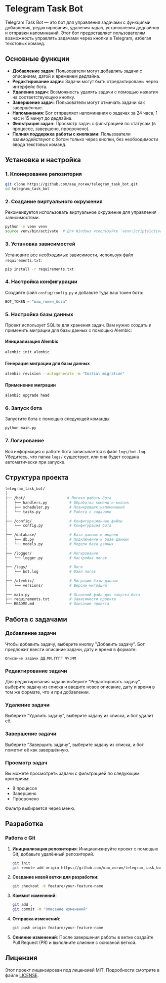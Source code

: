 
# Telegram Task Bot

Telegram Task Bot — это бот для управления задачами с функциями добавления, редактирования, удаления задач, установления дедлайнов и отправки напоминаний. Этот бот предоставляет пользователям возможность управлять задачами через кнопки в Telegram, избегая текстовых команд.

## Основные функции

- **Добавление задач**: Пользователи могут добавлять задачи с описанием, датой и временем дедлайна.
- **Редактирование задач**: Задачи могут быть отредактированы через интерфейс бота.
- **Удаление задач**: Возможность удалять задачи с помощью нажатия на соответствующую кнопку.
- **Завершение задач**: Пользователи могут отмечать задачи как завершённые.
- **Напоминания**: Бот отправляет напоминания о задачах за 24 часа, 1 час и 15 минут до дедлайна.
- **Фильтрация задач**: Просмотр задач с фильтрацией по статусам (в процессе, завершено, просрочено).
- **Полная поддержка работы с кнопками**: Пользователи взаимодействуют с ботом только через кнопки, без необходимости ввода текстовых команд.

## Установка и настройка

### 1. Клонирование репозитория

```bash
git clone https://github.com/ваш_логин/telegram_task_bot.git
cd telegram_task_bot
```

### 2. Создание виртуального окружения

Рекомендуется использовать виртуальное окружение для управления зависимостями.

```bash
python -m venv venv
source venv/bin/activate  # Для Windows используйте `venv\Scriptsctivate`
```

### 3. Установка зависимостей

Установите все необходимые зависимости, используя файл `requirements.txt`:

```bash
pip install -r requirements.txt
```

### 4. Настройка конфигурации

Создайте файл `config/config.py` и добавьте туда ваш токен бота:

```python
BOT_TOKEN = "ваш_токен_бота"
```

### 5. Настройка базы данных

Проект использует SQLite для хранения задач. Вам нужно создать и применить миграции для базы данных с помощью Alembic:

#### Инициализация Alembic

```bash
alembic init alembic
```

#### Генерация миграции для базы данных

```bash
alembic revision --autogenerate -m "Initial migration"
```

#### Применение миграции

```bash
alembic upgrade head
```

### 6. Запуск бота

Запустите бота с помощью следующей команды:

```bash
python main.py
```

### 7. Логирование

Вся информация о работе бота записывается в файл `logs/bot.log`. Убедитесь, что папка `logs/` существует, или она будет создана автоматически при запуске.

## Структура проекта

```bash
telegram_task_bot/
│
├── /bot/                   # Логика работы бота
│   ├── handlers.py          # Обработка команд и кнопок
│   ├── scheduler.py         # Планировщик напоминаний
│   └── tasks.py             # Работа с задачами
│
├── /config/                 # Конфигурационные файлы
│   └── config.py            # Конфигурация бота
│
├── /database/               # База данных и модели
│   ├── db.py                # Подключение к базе данных
│   └── models.py            # Модели базы данных
│
├── /logger/                 # Логирование
│   └── logger.py            # Настройка логов
│
├── /logs/                   # Логи
│   └── bot.log              # Файл логов
│
├── /alembic/                # Миграции базы данных
│   └── versions/            # Версии миграций
│
├── main.py                  # Основной файл для запуска бота
├── requirements.txt         # Зависимости проекта
└── README.md                # Описание проекта
```

## Работа с задачами

### Добавление задачи

Чтобы добавить задачу, выберите кнопку "Добавить задачу". Бот предложит ввести описание задачи, дату и время в формате:

```
Описание задачи ДД.ММ.ГГГГ ЧЧ:ММ
```

### Редактирование задачи

Для редактирования задачи выберите "Редактировать задачу", выберите задачу из списка и введите новое описание, дату и время в том же формате, что и при добавлении.

### Удаление задачи

Выберите "Удалить задачу", выберите задачу из списка, и бот удалит её.

### Завершение задачи

Выберите "Завершить задачу", выберите задачу из списка, и бот пометит её как завершённую.

### Просмотр задач

Вы можете просмотреть задачи с фильтрацией по следующим критериям:
- В процессе
- Завершено
- Просрочено

Фильтр выбирается через меню.

## Разработка

### Работа с Git

1. **Инициализация репозитория**: Инициализируйте проект с помощью Git, добавьте удалённый репозиторий.
   ```bash
   git init
   git remote add origin https://github.com/ваш_логин/telegram_task_bot.git
   ```

2. **Создание новой ветки для разработки**:
   ```bash
   git checkout -b feature/your-feature-name
   ```

3. **Коммит изменений**:
   ```bash
   git add .
   git commit -m "Описание изменений"
   ```

4. **Отправка изменений**:
   ```bash
   git push origin feature/your-feature-name
   ```

5. **Слияние изменений**: После завершения работы в ветке создайте Pull Request (PR) и выполните слияние с основной веткой.

## Лицензия

Этот проект лицензирован под лицензией MIT. Подробности смотрите в файле [LICENSE](LICENSE).
